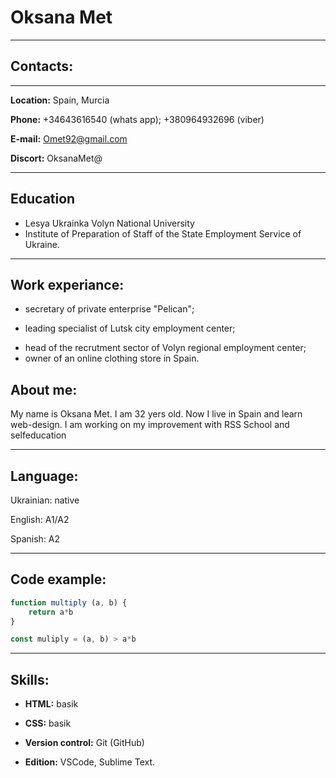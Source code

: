  # Oksana Met # 
***
## **Contacts:**
***
**Location:** Spain, Murcia


**Phone:** +34643616540 (whats app);
           +380964932696 (viber)


**E-mail:** Omet92@gmail.com

**Discort:** OksanaMet@
***
## **Education**

* Lesya Ukrainka Volyn National University
* Institute  of Preparation of Staff of the State Employment Service of Ukraine.
***
## **Work experiance:**


-  secretary of private enterprise "Pelican";
* leading specialist of Lutsk city employment  center;
- head of the recrutment sector of Volyn regional employment center;
- owner of an online clothing store in Spain. 

## **About me:** 
My name is Oksana Met. I am 32 yers old. Now I live in Spain and learn web-design. I am working on my improvement with RSS School and selfeducation
***

## **Language:**


Ukrainian: native


English: A1/A2


Spanish: A2
***

## **Code example:**

```javascript
function multiply (a, b) {
    return a*b
}

const muliply = (a, b) > a*b
```

***
## **Skills:**

- **HTML:** basik

- **CSS:** basik
- **Version control:**  Git (GitHub)
- **Edition:** VSCode, Sublime Text.






